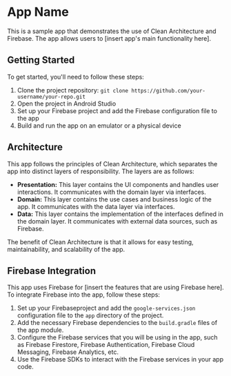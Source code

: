 # App Name

This is a sample app that demonstrates the use of Clean Architecture and Firebase. The app allows users to [insert app's main functionality here]. 

## Getting Started

To get started, you'll need to follow these steps:

1. Clone the project repository: `git clone https://github.com/your-username/your-repo.git`
2. Open the project in Android Studio
3. Set up your Firebase project and add the Firebase configuration file to the app
4. Build and run the app on an emulator or a physical device

## Architecture

This app follows the principles of Clean Architecture, which separates the app into distinct layers of responsibility. The layers are as follows:

- **Presentation:** This layer contains the UI components and handles user interactions. It communicates with the domain layer via interfaces.
- **Domain:** This layer contains the use cases and business logic of the app. It communicates with the data layer via interfaces.
- **Data:** This layer contains the implementation of the interfaces defined in the domain layer. It communicates with external data sources, such as Firebase.

The benefit of Clean Architecture is that it allows for easy testing, maintainability, and scalability of the app.

## Firebase Integration

This app uses Firebase for [insert the features that are using Firebase here]. To integrate Firebase into the app, follow these steps:

1. Set up your Firebaseproject and add the `google-services.json` configuration file to the `app` directory of the project.
2. Add the necessary Firebase dependencies to the `build.gradle` files of the app module.
3. Configure the Firebase services that you will be using in the app, such as Firebase Firestore, Firebase Authentication, Firebase Cloud Messaging, Firebase Analytics, etc.
4. Use the Firebase SDKs to interact with the Firebase services in your app code.
